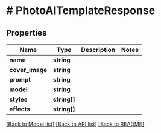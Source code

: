 # # PhotoAITemplateResponse

## Properties

Name | Type | Description | Notes
------------ | ------------- | ------------- | -------------
**name** | **string** |  |
**cover_image** | **string** |  |
**prompt** | **string** |  |
**model** | **string** |  |
**styles** | **string[]** |  |
**effects** | **string[]** |  |

[[Back to Model list]](../../README.md#models) [[Back to API list]](../../README.md#endpoints) [[Back to README]](../../README.md)
